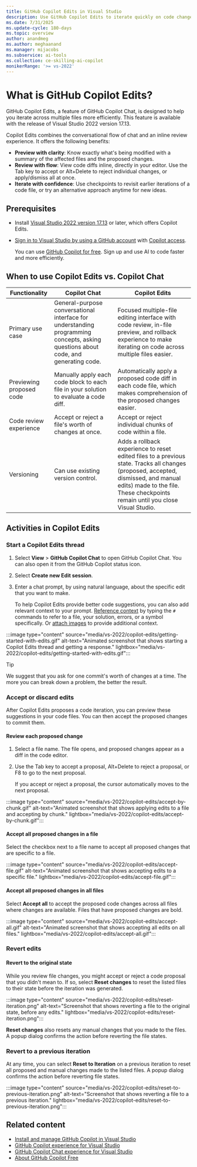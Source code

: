 ```yaml
---
title: GitHub Copilot Edits in Visual Studio
description: Use GitHub Copilot Edits to iterate quickly on code changes across multiple files in Visual Studio version 17.13 and later.
ms.date: 7/31/2025
ms.update-cycle: 180-days
ms.topic: overview
author: anandmeg
ms.author: meghaanand
ms.manager: mijacobs
ms.subservice: ai-tools
ms.collection: ce-skilling-ai-copilot
monikerRange: '>= vs-2022'
---
```

# What is GitHub Copilot Edits?

GitHub Copilot Edits, a feature of GitHub Copilot Chat, is designed to help you iterate across multiple files more efficiently. This feature is available with the release of Visual Studio 2022 version 17.13.

Copilot Edits combines the conversational flow of chat and an inline review experience. It offers the following benefits:

- **Preview with clarity**: Know exactly what's being modified with a summary of the affected files and the proposed changes.
- **Review with flow**: View code diffs inline, directly in your editor. Use the Tab key to accept or Alt+Delete to reject individual changes, or apply/dismiss all at once.
- **Iterate with confidence**: Use checkpoints to revisit earlier iterations of a code file, or try an alternative approach anytime for new ideas.

## Prerequisites

- Install [Visual Studio 2022 version 17.13](/visualstudio/releases/2022/release-history) or later, which offers Copilot Edits.
- [Sign in to Visual Studio by using a GitHub account](work-with-github-accounts.md) with [Copilot access](https://docs.github.com/en/copilot/about-github-copilot/what-is-github-copilot#getting-access-to-copilot).

  You can use [GitHub Copilot for free](copilot-free-plan.md). Sign up and use AI to code faster and more efficiently.

## When to use Copilot Edits vs. Copilot Chat

|   Functionality   | Copilot Chat | Copilot Edits |
| ------------- | ------------- | ------------- |
| Primary use case | General-purpose conversational interface for understanding programming concepts, asking questions about code, and generating code. | Focused multiple-file editing interface with code review, in-file preview, and rollback experience to make iterating on code across multiple files easier. |
| Previewing proposed code | Manually apply each code block to each file in your solution to evaluate a code diff. | Automatically apply a proposed code diff in each code file, which makes comprehension of the proposed changes easier.|
| Code review experience | Accept or reject a file's worth of changes at once. | Accept or reject individual chunks of code within a file. |
| Versioning | Can use existing version control. | Adds a rollback experience to reset edited files to a previous state. Tracks all changes (proposed, accepted, dismissed, and manual edits) made to the file. These checkpoints remain until you close Visual Studio. |

## Activities in Copilot Edits

### Start a Copilot Edits thread

1. Select **View** > **GitHub Copilot Chat** to open GitHub Copilot Chat. You can also open it from the GitHub Copilot status icon.

2. Select **Create new Edit session**.

3. Enter a chat prompt, by using natural language, about the specific edit that you want to make.

   To help Copilot Edits provide better code suggestions, you can also add relevant context to your prompt. [Reference context](copilot-chat-context-references.md) by typing the `#` commands to refer to a file, your solution, errors, or a symbol specifically. Or [attach images](copilot-chat-context-references.md#attach-images) to provide additional context.

:::image type="content" source="media/vs-2022/copilot-edits/getting-started-with-edits.gif" alt-text="Animated screenshot that shows starting a Copilot Edits thread and getting a response." lightbox="media/vs-2022/copilot-edits/getting-started-with-edits.gif":::

> [!TIP]
> We suggest that you ask for one commit's worth of changes at a time. The more you can break down a problem, the better the result.

### Accept or discard edits

After Copilot Edits proposes a code iteration, you can preview these suggestions in your code files. You can then accept the proposed changes to commit them.

#### Review each proposed change

1. Select a file name. The file opens, and proposed changes appear as a diff in the code editor.

1. Use the Tab key to accept a proposal, Alt+Delete to reject a proposal, or F8 to go to the next proposal.

   If you accept or reject a proposal, the cursor automatically moves to the next proposal.

:::image type="content" source="media/vs-2022/copilot-edits/accept-by-chunk.gif" alt-text="Animated screenshot that shows applying edits to a file and accepting by chunk." lightbox="media/vs-2022/copilot-edits/accept-by-chunk.gif":::

#### Accept all proposed changes in a file

Select the checkbox next to a file name to accept all proposed changes that are specific to a file.

:::image type="content" source="media/vs-2022/copilot-edits/accept-file.gif" alt-text="Animated screenshot that shows accepting edits to a specific file." lightbox="media/vs-2022/copilot-edits/accept-file.gif":::

#### Accept all proposed changes in all files

Select **Accept all** to accept the proposed code changes across all files where changes are available. Files that have proposed changes are bold.

:::image type="content" source="media/vs-2022/copilot-edits/accept-all.gif" alt-text="Animated screenshot that shows accepting all edits on all files." lightbox="media/vs-2022/copilot-edits/accept-all.gif":::

### Revert edits

#### Revert to the original state

While you review file changes, you might accept or reject a code proposal that you didn't mean to. If so, select **Reset changes** to reset the listed files to their state before the iteration was generated.

:::image type="content" source="media/vs-2022/copilot-edits/reset-iteration.png" alt-text="Screenshot that shows reverting a file to the original state, before any edits." lightbox="media/vs-2022/copilot-edits/reset-iteration.png":::

**Reset changes** also resets any manual changes that you made to the files.
A popup dialog confirms the action before reverting the file states.

### Revert to a previous iteration

At any time, you can select **Reset to Iteration** on a previous iteration to reset all proposed and manual changes made to the listed files.
A popup dialog confirms the action before reverting file states.

:::image type="content" source="media/vs-2022/copilot-edits/reset-to-previous-iteration.png" alt-text="Screenshot that shows reverting a file to a previous iteration." lightbox="media/vs-2022/copilot-edits/reset-to-previous-iteration.png":::

## Related content

- [Install and manage GitHub Copilot in Visual Studio](visual-studio-github-copilot-install-and-states.md)
- [GitHub Copilot experience for Visual Studio](visual-studio-github-copilot-extension.md)
- [GitHub Copilot Chat experience for Visual Studio](visual-studio-github-copilot-chat.md)
- [About GitHub Copilot Free](https://aka.ms/ghdocscopilotfreepage)
